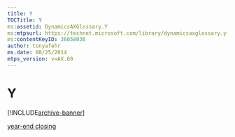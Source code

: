 ```yaml
---
title: Y
TOCTitle: Y
ms:assetid: DynamicsAXGlossary.Y
ms:mtpsurl: https://technet.microsoft.com/library/dynamicsaxglossary.y(v=AX.60)
ms:contentKeyID: 36058030
author: tonyafehr
ms.date: 08/25/2014
mtps_version: v=AX.60
---
```


# Y


[!INCLUDE[archive-banner](includes/archive-banner.md)]

[year-end closing](year-end-closing.md)

  


